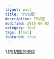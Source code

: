 ```yaml
---
layout: post
title: "PS切图"
description: PS切图
modified: 2016-06-02
category: Tool
tags: [Tool]
featured: true
---
```


1.[PS切图的流程](http://jingyan.baidu.com/article/af9f5a2d29372a43140a451d.html)